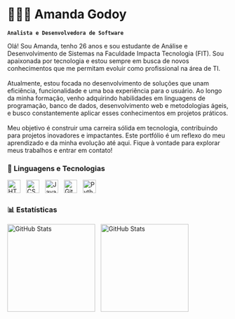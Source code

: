 # 👩🏻‍💻 Amanda Godoy

**`Analista e Desenvolvedora de Software`**

Olá! Sou Amanda, tenho 26 anos e sou estudante de Análise e Desenvolvimento de Sistemas na Faculdade Impacta Tecnologia (FIT). 
                Sou apaixonada por tecnologia e estou sempre em busca de novos conhecimentos que me permitam evoluir como profissional na área de TI.<br>
         <br>
                Atualmente, estou focada no desenvolvimento de soluções que unam eficiência, funcionalidade e uma boa experiência para o usuário. 
                Ao longo da minha formação, venho adquirindo habilidades em linguagens de programação, banco de dados, desenvolvimento web e metodologias ágeis, e busco constantemente aplicar esses conhecimentos em projetos práticos. <br>
         <br>
                Meu objetivo é construir uma carreira sólida em tecnologia, contribuindo para projetos inovadores e impactantes. 
                Este portfólio é um reflexo do meu aprendizado e da minha evolução até aqui. Fique à vontade para explorar meus trabalhos e entrar em contato!


### 🤖 Linguagens e Tecnologias

<img 
    align="left" 
    alt="HTML"
    title="HTML" 
    width="30px" 
    style="padding-right: 10px;" 
    src="https://cdn.jsdelivr.net/gh/devicons/devicon@latest/icons/html5/html5-original.svg" 
/>
<img 
    align="left" 
    alt="CSS" 
    title="CSS"
    width="30px" 
    style="padding-right: 10px;" 
    src="https://cdn.jsdelivr.net/gh/devicons/devicon@latest/icons/css3/css3-original.svg" 
/>
<img 
    align="left" 
    alt="JavaScript" 
    title="JavaScript"
    width="30px" 
    style="padding-right: 10px;" 
    src="https://cdn.jsdelivr.net/gh/devicons/devicon@latest/icons/javascript/javascript-original.svg" 
/>
<img 
    align="left" 
    alt="Git" 
    title="Git"
    width="30px" 
    style="padding-right: 10px;" 
    src="https://cdn.jsdelivr.net/gh/devicons/devicon@latest/icons/git/git-original.svg" 
/>
<img 
    align="left" 
    alt="Python" 
    title="Python"
    width="30px" 
    style="padding-right: 10px;" 
    src="https://cdn.jsdelivr.net/gh/devicons/devicon@latest/icons/python/python-original.svg" 
/>

<br/>
<br/>

### 📊 Estatísticas

<p>
  <img 
    align="left" 
    alt="GitHub Stats" 
    height="200" 
    style="padding-right: 10px;" 
    src="https://github-readme-stats.vercel.app/api?username=Larissakich&show_icons=true&theme=tokyonight&include_all_commits=true&locale=pt-br" 
  />

<img 
      align="left" 
      alt="GitHub Stats" 
      height="200" 
      src="https://github-readme-stats.vercel.app/api/top-langs/?username=larissakich&theme=tokyonight&layout=compact&custom_title=Tecnologias&langs_count=9" 
  />

</p>
